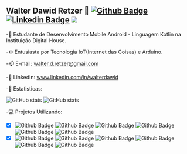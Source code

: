## Walter Dawid Retzer 👋 [![Github Badge](https://img.shields.io/badge/GitHub-100000?style=for-the-badge&logo=github&logoColor=white&link=https://github.com/walter-retzer)](https://github.com/walter-retzer) [![Linkedin Badge](https://img.shields.io/badge/LinkedIn-0077B5?style=for-the-badge&logo=linkedin&logoColor=white&link=https://www.linkedin.com/in/walterdawid/)](https://www.linkedin.com/in/walterdawid/) <a href = "mailto:walter.d.retzer@gmail.com"><img src="https://img.shields.io/badge/Gmail-D14836?style=for-the-badge&logo=gmail&logoColor=white" target="_blank"></a>  

-💬 Estudante de Desenvolvimento Mobile Android - Linguagem Kotlin na Instituição Digital House.

-⚙ Entusiasta por Tecnologia IoT(Internet das Coisas) e Arduino. 

-📫 E-mail: walter.d.retzer@gmail.com

-🚀 LinkedIn: www.linkedin.com/in/walterdawid
 
-📝 Estatisticas:

 ![GitHub stats](https://github-readme-stats.vercel.app/api?username=walter-retzer) ![GitHub stats](https://github-readme-streak-stats.herokuapp.com/?user=walter-retzer) 
 
-💻 Projetos Utilizando:

- [x] ![Github Badge](https://img.shields.io/badge/Android-3DDC84?style=for-the-badge&logo=android&logoColor=white) ![Github Badge](https://img.shields.io/badge/Kotlin-0095D5?&style=for-the-badge&logo=kotlin&logoColor=white) ![Github Badge](https://img.shields.io/badge/Figma-F24E1E?style=for-the-badge&logo=figma&logoColor=white) ![Github Badge](https://img.shields.io/badge/Android_Studio-3DDC84?style=for-the-badge&logo=android-studio&logoColor=white) ![Github Badge](https://img.shields.io/badge/GIT-E44C30?style=for-the-badge&logo=git&logoColor=white) ![Github Badge](https://img.shields.io/badge/Arduino-00979D?style=for-the-badge&logo=Arduino&logoColor=white)
- [x] ![Github Badge](https://img.shields.io/badge/Arduino_IDE-00979D?style=for-the-badge&logo=arduino&logoColor=white) ![Github Badge](https://img.shields.io/badge/C%2B%2B-00599C?style=for-the-badge&logo=c%2B%2B&logoColor=white) ![Github Badge](https://img.shields.io/badge/Node--Red-8F0000?style=for-the-badge&logo=nodered&logoColor=white) ![Github Badge](https://img.shields.io/badge/json-5E5C5C?style=for-the-badge&logo=json&logoColor=white) ![Github Badge](https://img.shields.io/badge/JavaScript-323330?style=for-the-badge&logo=javascript&logoColor=F7DF1E) ![Github Badge](https://img.shields.io/badge/Node.js-339933?style=for-the-badge&logo=nodedotjs&logoColor=white)
